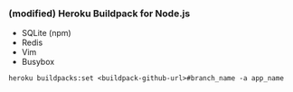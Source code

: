 ### (modified) Heroku Buildpack for Node.js 


- SQLite (npm)
- Redis
- Vim
- Busybox


```
heroku buildpacks:set <buildpack-github-url>#branch_name -a app_name
```
